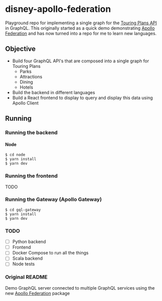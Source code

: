 # disney-apollo-federation

Playground repo for implementing a single graph for the [Touring Plans API](https://touringplans.com/api)
in GraphQL. This originally started as a quick demo demonstrating [Apollo Federation](https://www.apollographql.com/docs/federation/)
and has now turned into a repo for me to learn new languages.

## Objective

- Build four GraphQL API's that are composed into a single graph for Touring Plans
  - Parks
  - Attractions
  - Dining
  - Hotels
- Build the backend in different languages
- Build a React frontend to display to query and display this data using Apollo Client

## Running

### Running the backend

#### Node

```
$ cd node
$ yarn install
$ yarn dev
```

### Running the frontend

TODO

### Running the Gateway (Apollo Gateway)

```
$ cd gql-gateway
$ yarn install
$ yarn dev
```

### TODO

- [ ] Python backend
- [ ] Frontend
- [ ] Docker Compose to run all the things
- [ ] Scala backend
- [ ] Node tests

### Original README

Demo GraphQL server connected to multiple GraphQL services using the new [Apollo Federation](https://blog.apollographql.com/apollo-federation-f260cf525d21) package
